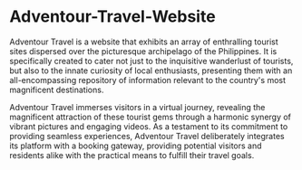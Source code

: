 # Adventour-Travel-Website

Adventour Travel is a website that exhibits an array of enthralling tourist sites dispersed over the picturesque archipelago of the Philippines. It is specifically created to cater not just to the inquisitive wanderlust of tourists, but also to the innate curiosity of local enthusiasts, presenting them with an all-encompassing repository of information relevant to the country's most magnificent destinations. 

Adventour Travel immerses visitors in a virtual journey, revealing the magnificent attraction of these tourist gems through a harmonic synergy of vibrant pictures and engaging videos. As a testament to its commitment to providing seamless experiences, Adventour Travel deliberately integrates its platform with a booking gateway, providing potential visitors and residents alike with the practical means to fulfill their travel goals.
